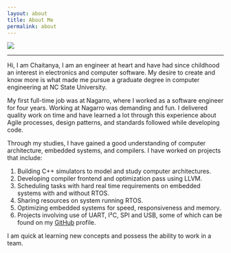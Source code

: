 ```yaml
---
layout: about
title: About Me
permalink: about
---
```


<img class="ui fluid centered small circular image" src="{{ site.data.bio.basics.picture }}" />

---
Hi, I am Chaitanya, I am an engineer at heart and have had since childhood an interest in electronics and computer software. My desire to create and know more is what made me pursue a graduate degree in computer engineering at NC State University.

My first full-time job was at Nagarro, where I worked as a software engineer for four years. Working at Nagarro was demanding and fun. I delivered quality work on time and have learned a lot through this experience about Agile processes, design patterns, and standards followed while developing code.

Through my studies, I have gained a good understanding of computer architecture, embedded systems, and compilers. I have worked on projects that include:
1. Building C++ simulators to model and study computer architectures.
2. Developing compiler frontend and optimization pass using LLVM.
3. Scheduling tasks with hard real time requirements on embedded systems with and without RTOS.
4. Sharing resources on system running RTOS.
5. Optimizing embedded systems for speed, responsiveness and memory.
6. Projects involving use of UART, I²C, SPI and USB, some of which can be found on my [GitHub](https://github.com/chaitanyamehta) profile.

I am quick at learning new concepts and possess the ability to work in a team.